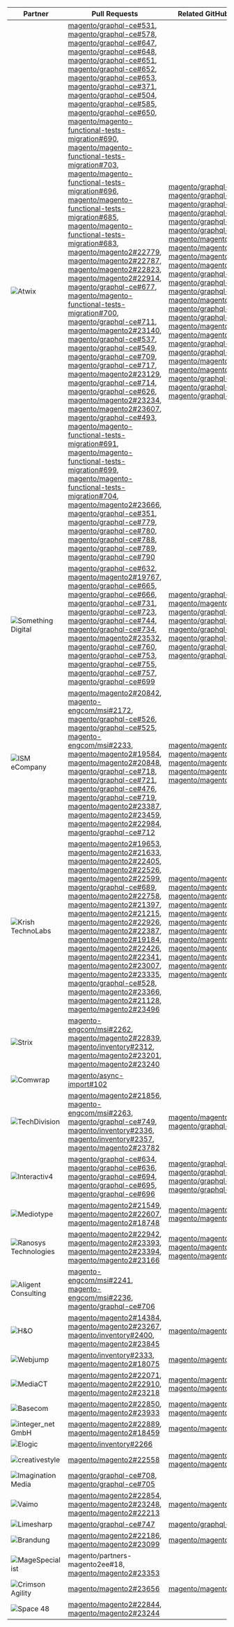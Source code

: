 | Partner | Pull Requests | Related GitHub Issues |
| ------- | ------- | ------- |
| <img alt="Atwix" src="https://avatars3.githubusercontent.com/t/2617739?s=400&v=4"> | [magento/graphql-ce#531](https://github.com/magento/graphql-ce/pull/531), [magento/graphql-ce#578](https://github.com/magento/graphql-ce/pull/578), [magento/graphql-ce#647](https://github.com/magento/graphql-ce/pull/647), [magento/graphql-ce#648](https://github.com/magento/graphql-ce/pull/648), [magento/graphql-ce#651](https://github.com/magento/graphql-ce/pull/651), [magento/graphql-ce#652](https://github.com/magento/graphql-ce/pull/652), [magento/graphql-ce#653](https://github.com/magento/graphql-ce/pull/653), [magento/graphql-ce#371](https://github.com/magento/graphql-ce/pull/371), [magento/graphql-ce#504](https://github.com/magento/graphql-ce/pull/504), [magento/graphql-ce#585](https://github.com/magento/graphql-ce/pull/585), [magento/graphql-ce#650](https://github.com/magento/graphql-ce/pull/650), [magento/magento-functional-tests-migration#690](https://github.com/magento/magento-functional-tests-migration/pull/690), [magento/magento-functional-tests-migration#703](https://github.com/magento/magento-functional-tests-migration/pull/703), [magento/magento-functional-tests-migration#696](https://github.com/magento/magento-functional-tests-migration/pull/696), [magento/magento-functional-tests-migration#685](https://github.com/magento/magento-functional-tests-migration/pull/685), [magento/magento-functional-tests-migration#683](https://github.com/magento/magento-functional-tests-migration/pull/683), [magento/magento2#22779](https://github.com/magento/magento2/pull/22779), [magento/magento2#22787](https://github.com/magento/magento2/pull/22787), [magento/magento2#22823](https://github.com/magento/magento2/pull/22823), [magento/magento2#22914](https://github.com/magento/magento2/pull/22914), [magento/graphql-ce#677](https://github.com/magento/graphql-ce/pull/677), [magento/magento-functional-tests-migration#700](https://github.com/magento/magento-functional-tests-migration/pull/700), [magento/graphql-ce#711](https://github.com/magento/graphql-ce/pull/711), [magento/magento2#23140](https://github.com/magento/magento2/pull/23140), [magento/graphql-ce#537](https://github.com/magento/graphql-ce/pull/537), [magento/graphql-ce#549](https://github.com/magento/graphql-ce/pull/549), [magento/graphql-ce#709](https://github.com/magento/graphql-ce/pull/709), [magento/graphql-ce#717](https://github.com/magento/graphql-ce/pull/717), [magento/magento2#23129](https://github.com/magento/magento2/pull/23129), [magento/graphql-ce#714](https://github.com/magento/graphql-ce/pull/714), [magento/graphql-ce#626](https://github.com/magento/graphql-ce/pull/626), [magento/magento2#23234](https://github.com/magento/magento2/pull/23234), [magento/magento2#23607](https://github.com/magento/magento2/pull/23607), [magento/graphql-ce#493](https://github.com/magento/graphql-ce/pull/493), [magento/magento-functional-tests-migration#691](https://github.com/magento/magento-functional-tests-migration/pull/691), [magento/magento-functional-tests-migration#699](https://github.com/magento/magento-functional-tests-migration/pull/699), [magento/magento-functional-tests-migration#704](https://github.com/magento/magento-functional-tests-migration/pull/704), [magento/magento2#23666](https://github.com/magento/magento2/pull/23666), [magento/graphql-ce#351](https://github.com/magento/graphql-ce/pull/351), [magento/graphql-ce#779](https://github.com/magento/graphql-ce/pull/779), [magento/graphql-ce#780](https://github.com/magento/graphql-ce/pull/780), [magento/graphql-ce#788](https://github.com/magento/graphql-ce/pull/788), [magento/graphql-ce#789](https://github.com/magento/graphql-ce/pull/789), [magento/graphql-ce#790](https://github.com/magento/graphql-ce/pull/790) | [magento/graphql-ce#533](https://github.com/magento/graphql-ce/issues/533), [magento/graphql-ce#640](https://github.com/magento/graphql-ce/issues/640), [magento/graphql-ce#603](https://github.com/magento/graphql-ce/issues/603), [magento/graphql-ce#198](https://github.com/magento/graphql-ce/issues/198), [magento/graphql-ce#309](https://github.com/magento/graphql-ce/issues/309), [magento/graphql-ce#535](https://github.com/magento/graphql-ce/issues/535), [magento/magento2#22771](https://github.com/magento/magento2/issues/22771), [magento/magento2#22786](https://github.com/magento/magento2/issues/22786), [magento/magento2#22822](https://github.com/magento/magento2/issues/22822), [magento/magento2#22899](https://github.com/magento/magento2/issues/22899), [magento/graphql-ce#675](https://github.com/magento/graphql-ce/issues/675), [magento/graphql-ce#682](https://github.com/magento/graphql-ce/issues/682), [magento/graphql-ce#681](https://github.com/magento/graphql-ce/issues/681), [magento/magento2#23138](https://github.com/magento/magento2/issues/23138), [magento/graphql-ce#674](https://github.com/magento/graphql-ce/issues/674), [magento/graphql-ce#683](https://github.com/magento/graphql-ce/issues/683), [magento/magento2#4788](https://github.com/magento/magento2/issues/4788), [magento/magento2#22934](https://github.com/magento/magento2/issues/22934), [magento/graphql-ce#486](https://github.com/magento/graphql-ce/issues/486), [magento/graphql-ce#622](https://github.com/magento/graphql-ce/issues/622), [magento/magento2#23233](https://github.com/magento/magento2/issues/23233), [magento/magento2#23606](https://github.com/magento/magento2/issues/23606), [magento/graphql-ce#167](https://github.com/magento/graphql-ce/issues/167), [magento/graphql-ce#702](https://github.com/magento/graphql-ce/issues/702), [magento/graphql-ce#738](https://github.com/magento/graphql-ce/issues/738) |
| <img alt="Something Digital" src="https://avatars0.githubusercontent.com/t/2617773?s=400&v=4"> | [magento/graphql-ce#632](https://github.com/magento/graphql-ce/pull/632), [magento/magento2#19767](https://github.com/magento/magento2/pull/19767), [magento/graphql-ce#665](https://github.com/magento/graphql-ce/pull/665), [magento/graphql-ce#666](https://github.com/magento/graphql-ce/pull/666), [magento/graphql-ce#731](https://github.com/magento/graphql-ce/pull/731), [magento/graphql-ce#723](https://github.com/magento/graphql-ce/pull/723), [magento/graphql-ce#744](https://github.com/magento/graphql-ce/pull/744), [magento/graphql-ce#734](https://github.com/magento/graphql-ce/pull/734), [magento/magento2#23532](https://github.com/magento/magento2/pull/23532), [magento/graphql-ce#760](https://github.com/magento/graphql-ce/pull/760), [magento/graphql-ce#753](https://github.com/magento/graphql-ce/pull/753), [magento/graphql-ce#755](https://github.com/magento/graphql-ce/pull/755), [magento/graphql-ce#757](https://github.com/magento/graphql-ce/pull/757), [magento/graphql-ce#699](https://github.com/magento/graphql-ce/pull/699) | [magento/graphql-ce#601](https://github.com/magento/graphql-ce/issues/601), [magento/magento2#19515](https://github.com/magento/magento2/issues/19515), [magento/graphql-ce#658](https://github.com/magento/graphql-ce/issues/658), [magento/graphql-ce#657](https://github.com/magento/graphql-ce/issues/657), [magento/graphql-ce#716](https://github.com/magento/graphql-ce/issues/716), [magento/graphql-ce#732](https://github.com/magento/graphql-ce/issues/732), [magento/graphql-ce#739](https://github.com/magento/graphql-ce/issues/739), [magento/graphql-ce#438](https://github.com/magento/graphql-ce/issues/438) |
| <img alt="ISM eCompany" src="https://avatars0.githubusercontent.com/t/2688771?s=400&v=4"> | [magento/magento2#20842](https://github.com/magento/magento2/pull/20842), [magento-engcom/msi#2172](https://github.com/magento-engcom/msi/pull/2172), [magento/graphql-ce#526](https://github.com/magento/graphql-ce/pull/526), [magento/graphql-ce#525](https://github.com/magento/graphql-ce/pull/525), [magento-engcom/msi#2233](https://github.com/magento-engcom/msi/pull/2233), [magento/magento2#19584](https://github.com/magento/magento2/pull/19584), [magento/magento2#20848](https://github.com/magento/magento2/pull/20848), [magento/graphql-ce#718](https://github.com/magento/graphql-ce/pull/718), [magento/graphql-ce#721](https://github.com/magento/graphql-ce/pull/721), [magento/graphql-ce#476](https://github.com/magento/graphql-ce/pull/476), [magento/graphql-ce#719](https://github.com/magento/graphql-ce/pull/719), [magento/magento2#23387](https://github.com/magento/magento2/pull/23387), [magento/magento2#23459](https://github.com/magento/magento2/pull/23459), [magento/magento2#22984](https://github.com/magento/magento2/pull/22984), [magento/graphql-ce#712](https://github.com/magento/graphql-ce/pull/712) | [magento/magento2#20481](https://github.com/magento/magento2/issues/20481), [magento/magento2#18651](https://github.com/magento/magento2/issues/18651), [magento/magento2#23386](https://github.com/magento/magento2/issues/23386), [magento/magento2#22814](https://github.com/magento/magento2/issues/22814), [magento/magento2#14071](https://github.com/magento/magento2/issues/14071) |
| <img alt="Krish TechnoLabs" src="https://avatars0.githubusercontent.com/t/2849637?s=400&v=4"> | [magento/magento2#19653](https://github.com/magento/magento2/pull/19653), [magento/magento2#21633](https://github.com/magento/magento2/pull/21633), [magento/magento2#22405](https://github.com/magento/magento2/pull/22405), [magento/magento2#22526](https://github.com/magento/magento2/pull/22526), [magento/magento2#22599](https://github.com/magento/magento2/pull/22599), [magento/graphql-ce#689](https://github.com/magento/graphql-ce/pull/689), [magento/magento2#22758](https://github.com/magento/magento2/pull/22758), [magento/magento2#21397](https://github.com/magento/magento2/pull/21397), [magento/magento2#21215](https://github.com/magento/magento2/pull/21215), [magento/magento2#22926](https://github.com/magento/magento2/pull/22926), [magento/magento2#22387](https://github.com/magento/magento2/pull/22387), [magento/magento2#19184](https://github.com/magento/magento2/pull/19184), [magento/magento2#22426](https://github.com/magento/magento2/pull/22426), [magento/magento2#22341](https://github.com/magento/magento2/pull/22341), [magento/magento2#23007](https://github.com/magento/magento2/pull/23007), [magento/magento2#23335](https://github.com/magento/magento2/pull/23335), [magento/graphql-ce#528](https://github.com/magento/graphql-ce/pull/528), [magento/magento2#23366](https://github.com/magento/magento2/pull/23366), [magento/magento2#21128](https://github.com/magento/magento2/pull/21128), [magento/magento2#23496](https://github.com/magento/magento2/pull/23496) | [magento/magento2#9155](https://github.com/magento/magento2/issues/9155), [magento/magento2#16939](https://github.com/magento/magento2/issues/16939), [magento/magento2#21596](https://github.com/magento/magento2/issues/21596), [magento/magento2#3795](https://github.com/magento/magento2/issues/3795), [magento/magento2#21214](https://github.com/magento/magento2/issues/21214), [magento/magento2#22924](https://github.com/magento/magento2/issues/22924), [magento/magento2#22380](https://github.com/magento/magento2/issues/22380), [magento/magento2#16446](https://github.com/magento/magento2/issues/16446), [magento/magento2#22425](https://github.com/magento/magento2/issues/22425), [magento/magento2#22940](https://github.com/magento/magento2/issues/22940), [magento/magento2#21126](https://github.com/magento/magento2/issues/21126), [magento/magento2#16234](https://github.com/magento/magento2/issues/16234) |
| <img alt="Strix" src="https://avatars1.githubusercontent.com/t/2617740?s=400&v=4"> | [magento-engcom/msi#2262](https://github.com/magento-engcom/msi/pull/2262), [magento/magento2#22839](https://github.com/magento/magento2/pull/22839), [magento/inventory#2312](https://github.com/magento/inventory/pull/2312), [magento/magento2#23201](https://github.com/magento/magento2/pull/23201), [magento/magento2#23240](https://github.com/magento/magento2/pull/23240) |  |
| <img alt="Comwrap" src="https://avatars3.githubusercontent.com/t/2637428?s=400&v=4"> | [magento/async-import#102](https://github.com/magento/async-import/pull/102) |  |
| <img alt="TechDivision" src="https://avatars3.githubusercontent.com/t/2617775?s=400&v=4"> | [magento/magento2#21856](https://github.com/magento/magento2/pull/21856), [magento-engcom/msi#2263](https://github.com/magento-engcom/msi/pull/2263), [magento/graphql-ce#749](https://github.com/magento/graphql-ce/pull/749), [magento/inventory#2336](https://github.com/magento/inventory/pull/2336), [magento/inventory#2357](https://github.com/magento/inventory/pull/2357), [magento/magento2#23782](https://github.com/magento/magento2/pull/23782) | [magento/magento2#21842](https://github.com/magento/magento2/issues/21842), [magento/graphql-ce#687](https://github.com/magento/graphql-ce/issues/687) |
| <img alt="Interactiv4" src="https://avatars0.githubusercontent.com/t/2545919?s=400&v=4"> | [magento/graphql-ce#634](https://github.com/magento/graphql-ce/pull/634), [magento/graphql-ce#636](https://github.com/magento/graphql-ce/pull/636), [magento/graphql-ce#694](https://github.com/magento/graphql-ce/pull/694), [magento/graphql-ce#695](https://github.com/magento/graphql-ce/pull/695), [magento/graphql-ce#696](https://github.com/magento/graphql-ce/pull/696) | [magento/graphql-ce#631](https://github.com/magento/graphql-ce/issues/631), [magento/graphql-ce#628](https://github.com/magento/graphql-ce/issues/628), [magento/graphql-ce#574](https://github.com/magento/graphql-ce/issues/574), [magento/graphql-ce#686](https://github.com/magento/graphql-ce/issues/686) |
| <img alt="Mediotype" src="https://avatars0.githubusercontent.com/t/2916141?s=400&v=4"> | [magento/magento2#21549](https://github.com/magento/magento2/pull/21549), [magento/magento2#22607](https://github.com/magento/magento2/pull/22607), [magento/magento2#18748](https://github.com/magento/magento2/pull/18748) | [magento/magento2#21852](https://github.com/magento/magento2/issues/21852), [magento/magento2#22563](https://github.com/magento/magento2/issues/22563) |
| <img alt="Ranosys Technologies" src="https://avatars0.githubusercontent.com/t/3182140?s=400&v=4"> | [magento/magento2#22942](https://github.com/magento/magento2/pull/22942), [magento/magento2#23393](https://github.com/magento/magento2/pull/23393), [magento/magento2#23394](https://github.com/magento/magento2/pull/23394), [magento/magento2#23166](https://github.com/magento/magento2/pull/23166) | [magento/magento2#18337](https://github.com/magento/magento2/issues/18337), [magento/magento2#21974](https://github.com/magento/magento2/issues/21974), [magento/magento2#23377](https://github.com/magento/magento2/issues/23377) |
| <img alt="Aligent Consulting" src="https://avatars3.githubusercontent.com/t/2686050?s=400&v=4"> | [magento-engcom/msi#2241](https://github.com/magento-engcom/msi/pull/2241), [magento-engcom/msi#2236](https://github.com/magento-engcom/msi/pull/2236), [magento/graphql-ce#706](https://github.com/magento/graphql-ce/pull/706) |  |
| <img alt="H&O" src="https://avatars3.githubusercontent.com/t/2617753?s=400&v=4"> | [magento/magento2#14384](https://github.com/magento/magento2/pull/14384), [magento/magento2#23267](https://github.com/magento/magento2/pull/23267), [magento/inventory#2400](https://github.com/magento/inventory/pull/2400), [magento/magento2#23845](https://github.com/magento/magento2/pull/23845) | [magento/magento2#23266](https://github.com/magento/magento2/issues/23266) |
| <img alt="Webjump" src="https://avatars3.githubusercontent.com/t/2849617?s=400&v=4"> | [magento/inventory#2333](https://github.com/magento/inventory/pull/2333), [magento/magento2#18075](https://github.com/magento/magento2/pull/18075) | [magento/magento2#13561](https://github.com/magento/magento2/issues/13561) |
| <img alt="MediaCT" src="https://avatars3.githubusercontent.com/t/2617762?s=400&v=4"> | [magento/magento2#22071](https://github.com/magento/magento2/pull/22071), [magento/magento2#22910](https://github.com/magento/magento2/pull/22910), [magento/magento2#23218](https://github.com/magento/magento2/pull/23218) | [magento/magento2#13266](https://github.com/magento/magento2/issues/13266), [magento/magento2#22266](https://github.com/magento/magento2/issues/22266) |
| <img alt="Basecom" src="https://avatars3.githubusercontent.com/t/2789095?s=400&v=4"> | [magento/magento2#22850](https://github.com/magento/magento2/pull/22850), [magento/magento2#23933](https://github.com/magento/magento2/pull/23933) | [magento/magento2#6659](https://github.com/magento/magento2/issues/6659), [magento/magento2#23932](https://github.com/magento/magento2/issues/23932) |
| <img alt="integer_net GmbH" src="https://avatars0.githubusercontent.com/t/3161792?s=400&v=4"> | [magento/magento2#22889](https://github.com/magento/magento2/pull/22889), [magento/magento2#18459](https://github.com/magento/magento2/pull/18459) | [magento/magento2#12696](https://github.com/magento/magento2/issues/12696) |
| <img alt="Elogic" src="https://avatars1.githubusercontent.com/t/2986335?s=400&v=4"> | [magento/inventory#2266](https://github.com/magento/inventory/pull/2266) |  |
| <img alt="creativestyle" src="https://avatars1.githubusercontent.com/t/3230856?s=400&v=4"> | [magento/magento2#22558](https://github.com/magento/magento2/pull/22558) | [magento/magento2#12612](https://github.com/magento/magento2/issues/12612), [magento/magento2#22556](https://github.com/magento/magento2/issues/22556) |
| <img alt="Imagination Media" src="https://avatars2.githubusercontent.com/t/2671890?s=400&v=4"> | [magento/graphql-ce#708](https://github.com/magento/graphql-ce/pull/708), [magento/graphql-ce#705](https://github.com/magento/graphql-ce/pull/705) |  |
| <img alt="Vaimo" src="https://avatars0.githubusercontent.com/t/2617778?s=400&v=4"> | [magento/magento2#22854](https://github.com/magento/magento2/pull/22854), [magento/magento2#23248](https://github.com/magento/magento2/pull/23248), [magento/magento2#22213](https://github.com/magento/magento2/pull/22213) | [magento/magento2#4628](https://github.com/magento/magento2/issues/4628) |
| <img alt="Limesharp" src="https://avatars1.githubusercontent.com/t/2802699?s=400&v=4"> | [magento/graphql-ce#747](https://github.com/magento/graphql-ce/pull/747) | [magento/graphql-ce#736](https://github.com/magento/graphql-ce/issues/736) |
| <img alt="Brandung" src="https://avatars0.githubusercontent.com/t/3164069?s=400&v=4"> | [magento/magento2#22186](https://github.com/magento/magento2/pull/22186), [magento/magento2#23099](https://github.com/magento/magento2/pull/23099) | [magento/magento2#22127](https://github.com/magento/magento2/issues/22127) |
| <img alt="MageSpecialist" src="https://avatars2.githubusercontent.com/t/2617761?s=400&v=4"> | magento/partners-magento2ee#18, [magento/magento2#23353](https://github.com/magento/magento2/pull/23353) |  |
| <img alt="Crimson Agility" src="https://avatars2.githubusercontent.com/t/2617746?s=400&v=4"> | [magento/magento2#23656](https://github.com/magento/magento2/pull/23656) | [magento/magento2#22112](https://github.com/magento/magento2/issues/22112) |
| <img alt="Space 48" src="https://avatars3.githubusercontent.com/t/2617774?s=400&v=4"> | [magento/magento2#22844](https://github.com/magento/magento2/pull/22844), [magento/magento2#23244](https://github.com/magento/magento2/pull/23244) |  |